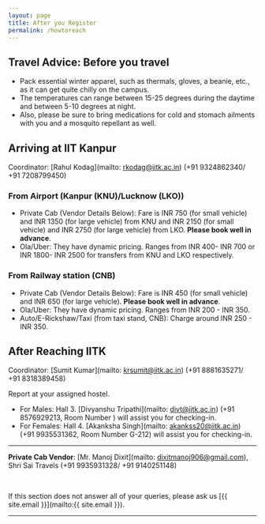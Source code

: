 ```yaml
---
layout: page
title: After you Register
permalink: /howtoreach
---
```


## Travel Advice: Before you travel

- Pack essential winter apparel, such as thermals, gloves, a beanie, etc., as it can get quite chilly on the campus. 
- The temperatures can range between 15-25 degrees during the daytime and between 5-10 degrees at night. 
- Also, please be sure to bring medications for cold and stomach ailments with you and a mosquito repellant as well.

## Arriving at IIT Kanpur

Coordinator: [Rahul Kodag](mailto: rkodag@iitk.ac.in) (+91 9324862340/ +91 7208799450)

### From Airport (Kanpur (KNU)/Lucknow (LKO))

- Private Cab (Vendor Details Below): Fare is INR 750 (for small vehicle) and INR 1350 (for large vehicle) from KNU and INR 2150 (for small vehicle) and INR 2750 (for large vehicle) from LKO. **Please book well in advance**.
- Ola/Uber: They have dynamic pricing. Ranges from INR 400- INR 700  or INR 1800- INR 2500 for transfers from KNU and LKO respectively.

### From Railway station (CNB)

- Private Cab (Vendor Details Below): Fare is INR 450 (for small vehicle) and INR 650 (for large vehicle). **Please book well in advance**.
- Ola/Uber: They have dynamic pricing. Ranges from INR 200 - INR 350.
- Auto/E-Rickshaw/Taxi (from taxi stand, CNB): Charge around INR 250 - INR 350.

## After Reaching IITK

Coordinator: [Sumit Kumar](mailto: krsumit@iitk.ac.in) (+91 8881635271/ +91 8318389458)

Report at your assigned hostel.

- For Males: Hall 3. [Divyanshu Tripathi](mailto: divt@iitk.ac.in) (+91 8576929213, Room Number ) will assist you for checking-in.
- For Females: Hall 4. [Akanksha Singh](mailto: akankss20@iitk.ac.in) (+91 9935531362, Room Number G-212) will assist you for checking-in. 

--------------

**Private Cab Vendor**: [Mr. Manoj Dixit](mailto: dixitmanoj906@gmail.com), Shri Sai Travels (+91 9935931328/ +91 9140251148)

<br>

If this section does not answer all of your queries, please ask us [{{ site.email }}](mailto:{{ site.email }}).

---
